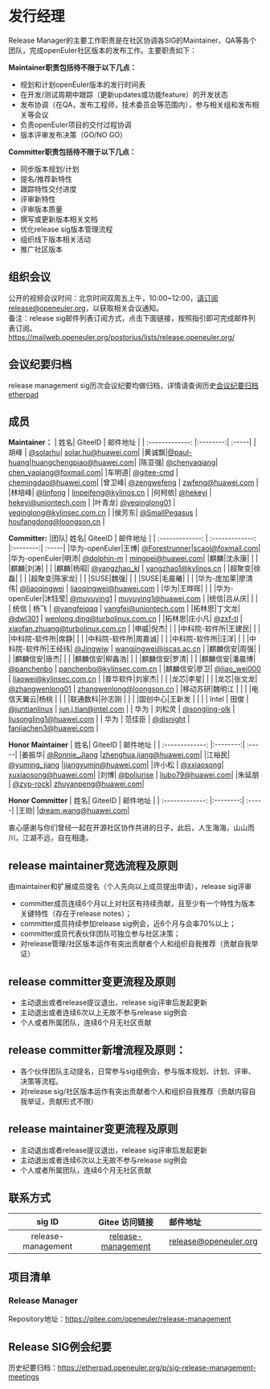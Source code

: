 # 发行经理

Release Manager的主要工作职责是在社区协调各SIG的Maintainer、QA等各个团队，完成openEuler社区版本的发布工作。主要职责如下：

**Maintainer职责包括待不限于以下几点：**
- 规划和计划openEuler版本的发行时间表
- 在开发/测试周期中跟踪（更新updates或功能feature）的开发状态
- 发布协调（在QA，发布工程师，技术委员会等范围内），参与相关组和发布相关等会议
- 负责openEuler项目的交付过程协调
- 版本评审发布决策（GO/NO GO）

**Committer职责包括待不限于以下几点：**
- 同步版本规划/计划
- 提名/推荐新特性
- 跟踪特性交付进度
- 评审新特性
- 评审版本质量
- 撰写或更新版本相关文档
- 优化release sig版本管理流程
- 组织线下版本相关活动
- 推广社区版本


## 组织会议

公开的视频会议时间：北京时间双周五上午，10:00~12:00，请订阅release@openeuler.org，以获取相关会议通知。  
备注：release sig邮件列表订阅方式，点击下面链接，按照指引即可完成邮件列表订阅。  
https://mailweb.openeuler.org/postorius/lists/release.openeuler.org/  

## 会议纪要归档
release management sig历次会议纪要均做归档，详情请查询历史[会议纪要归档etherpad](https://etherpad.openeuler.org/p/sig-release-management-meetings)

## 成员
**Maintainer：**
| 姓名| GiteeID           | 邮件地址  |
| :-------------: |:--------:| :-----|
|胡峰 | [@solarhu](https://gitee.com/solarhu)| solar.hu@huawei.com|
|黄诚飘|[@paul-huang](https://gitee.com/paul-huang)|huangchengpiao@huawei.com|
|陈亚强| [@chenyaqiang](https://gitee.com/chenyaqiang)|  chen_yaqiang@foxmail.com|
|车明道| [@gitee-cmd](https://gitee.com/gitee-cmd) | chemingdao@huawei.com|
|曾卫峰| [@zengwefeng](https://gitee.com/zengwefeng) | zwfeng@huawei.com |
|林培峰| [@linfong](https://gitee.com/linfong) | linpeifeng@kylinos.cn |
|何柯依| [@hekeyi](https://gitee.com/hekeyi) | hekeyi@uniontech.com |
|叶青龙| [@yeqinglong01](https://gitee.com/yeqinglong01) | yeqinglong@kylinsec.com.cn |
|侯芳东| [@SmallPegasus](https://gitee.com/SmallPegasus) | houfangdong@loongson.cn |

**Committer:**
|团队| 姓名| GiteeID           | 邮件地址  |
| :-------------: | :-------------: |:--------:| :-----|
|华为-openEuler|王博| [@Forestrunner](https://gitee.com/forestrunner)|scaol@foxmail.com|
|华为-openEuler|明沛| [@dolphin-m](https://gitee.com/dolphin-m) | mingpei@huawei.com|
|麒麟|沈永康|	|	|
|麒麟|刘涛|	|	|
|麒麟|杨昭| [@yangzhao_kl](https://gitee.com/yangzhao_kl) | yangzhao1@kylinos.cn |
|超聚变|徐磊|	|	|
|超聚变|陈家龙|	|	|
|SUSE|魏强|	|	|
|SUSE|毛晨曦|	|	|
|华为-庞加莱|廖清伟| [@liaoqingwei](https://gitee.com/liaoqingwei) | liaoqingwei@huawei.com |
|华为|王晔晖|    |    |
|华为-openEuler|沐钰莹| [@muyuying1](https://gitee.com/muyuying1) | muyuying1@huawei.com |
|统信|吕从庆|	|	|
| 统信 | 杨飞 | [@yangfeiqqq](https://gitee.com/yangfeiqqq) | yangfei@uniontech.com |
|拓林思|丁文龙|	[@dwl301](https://gitee.com/dwl301) | wenlong.ding@turbolinux.com.cn |
|拓林思|庄小凡|	[@zxf-tl](https://gitee.com/zxf-tl) | xiaofan.zhuang@turbolinux.com.cn |
|申威|倪杰|	|	|
|中科院-软件所|王建民|	|	|
|中科院-软件所|席静|	|	|
|中科院-软件所|周嘉诚|	|	|
|中科院-软件所|汪洋|	|	|
|中科院-软件所|王经纬| [@Jingwiw](https://gitee.com/Jingwiw) | wangjingwei@iscas.ac.cn |
|麒麟信安|周强|	|	|
|麒麟信安|唐杰|	|	|
|麒麟信安|柳鑫浩|	|	|
|麒麟信安|罗清|	|	|
|麒麟信安|潘晨博| [@panchenbo](https://gitee.com/panchenbo) | panchenbo@kylinsec.com.cn |
|麒麟信安|廖卫| [@liao_wei000](https://gitee.com/liao_wei000) | liaowei@kylinsec.com.cn |
|普华软件|刘家杰|	|	|
|龙芯|李星|	|	|
|龙芯|张文龙| [@zhangwenlong01](https://gitee.com/zhangwenlong01) | zhangwenlong@loongson.cn |
|移动苏研|魏明江 |	|	|
|电信天翼云|杨桃  |	|	|
|联通数科|孙志刚   |	|	|
|国创中心|王新发   |	|	|
| Intel | 田俊 | [@juntianlinux](https://gitee.com/juntianlinux) | jun.j.tian@intel.com |
| 华为 | 刘松灵 | [@songling-olk](https://gitee.com/songling-olk) | liusongling1@huawei.com |
| 华为 | 范佳臣 | [@disnight](https://gitee.com/disnight) | fanjiachen3@huawei.com |


**Honor Maintainer**
| 姓名| GiteeID           | 邮件地址  |
| :-------------: |:--------:| :-----|
|姜振华| [@Ronnie_Jiang](https://gitee.com/Ronnie_Jiang) |zhenghua.jiang@huawei.com|
|江裕民| [@yuming_jiang](https://gitee.com/yuming_jiang)  |jiangyumin@huawei.com|
|许小松  | [@xxiaosong](https://gitee.com/xxiaosong)|  xuxiaosong@huawei.com| 
|刘博| [@boliurise](https://gitee.com/boliurise) | liubo79@huawei.com|
|朱延朋  | [@zyp-rock](https://gitee.com/zyp-rock)|  zhuyanpeng@huawei.com|

**Honor Committer**
| 姓名| GiteeID           | 邮件地址  |
| :-------------: |:--------:| :-----|
|王勋| |dream.wang@huawei.com|

衷心感谢与你们曾经一起在开源社区协作共进的日子，此后，人生海海，山山而川，江湖不远，自在相逢。

## release maintainer竞选流程及原则
由maintainer和扩展成员提名（个人先向以上成员提出申请），release sig评审
- committer成员连续6个月以上对社区有持续贡献，且至少有一个特性为版本关键特性（存在于release notes）；
- committer成员持续参加release sig例会，近6个月与会率70%以上；
- committer成员代表伙伴团队可独立参与社区决策；
- 对release管理/社区版本运作有突出贡献者个人和组织自我推荐（贡献自我举证）

## release committer变更流程及原则
- 主动退出或者release提议退出，release sig评审后发起更新
- 主动退出或者连续6次以上无故不参与release sig例会
- 个人或者所属团队，连续6个月无社区贡献

## release committer新增流程及原则：
- 各个伙伴团队主动提名，日常参与sig组例会，参与版本规划、计划、评审、决策等流程。
- 对release sig/社区版本运作有突出贡献者个人和组织自我推荐（贡献内容自我举证，贡献形式不限）


## release maintainer变更流程及原则
- 主动退出或者release提议退出，release sig评审后发起更新
- 主动退出或者连续6次以上无故不参与release sig例会
- 个人或者所属团队，连续6个月无社区贡献


## 联系方式
| sig ID| Gitee 访问链接           | 邮件地址  |
| :-------------: |:--------:| :-----|
|release-management|[release-management](https://gitee.com/openeuler/release-management/)|release@openeuler.org|



## 项目清单

### Release Manager

Repository地址：https://gitee.com/openeuler/release-management

## Release SIG例会纪要

历史纪要归档：https://etherpad.openeuler.org/p/sig-release-management-meetings

